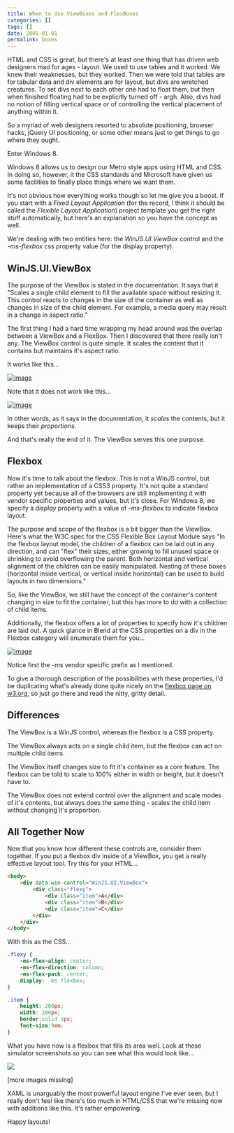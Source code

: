 ```yaml
---
title: When to Use ViewBoxes and FlexBoxes
categories: []
tags: []
date: 2001-01-01
permalink: boxes
---
```


HTML and CSS is great, but there's at least one thing that has driven web designers mad for ages - layout. We used to use tables and it worked. We knew their weaknesses, but they worked. Then we were told that tables are for tabular data and div elements are for layout, but divs are wretched creatures. To set divs next to each other one had to float them, but then when finished floating had to be explicitly turned off - argh. Also, divs had no notion of filling vertical space or of controlling the vertical placement of anything within it.

So a myriad of web designers resorted to absolute positioning, browser hacks, jQuery UI positioning, or some other means just to get things to go where they ought.

Enter Windows 8.

Windows 8 allows us to design our Metro style apps using HTML and CSS. In doing so, however, it the CSS standards and Microsoft have given us some facilities to finally place things where we want them.

It's not obvious how everything works though so let me give you a boost. If you start with a _Fixed Layout Application_ (for the record, I think it should be called the _Flexible Layout Application_) project template you get the right stuff automatically, but here's an explanation so you have the concept as well.

We're dealing with two entities here: the _WinJS.UI.ViewBox_ control and the _-ms-flexbox_ css property value (for the display property).

## WinJS.UI.ViewBox

The purpose of the ViewBox is stated in the documentation. It says that it "Scales a single child element to fill the available space without resizing it. This control reacts to changes in the size of the container as well as changes in size of the child element. For example, a media query may result in a change in aspect ratio."

The first thing I had a hard time wrapping my head around was the overlap between a ViewBox and a FlexBox. Then I discovered that there really isn't any. The ViewBox control is quite simple. It scales the content that it contains but maintains it's aspect ratio.

It works like this...

[![](http://codefoster.blob.core.windows.net/site/image/a9cd690247fb44b787c382fd960d8242/boxes_01_1.png "image")](http://{fix}/image.axd?picture=Windows-Live-Writer/When-to-Use-ViewBoxes-and-FlexBoxes/2653D2F4/image.png)

Note that it does not work like this...

[![](http://codefoster.blob.core.windows.net/site/image/eebe2cf17e17461e9902e1148638bc4c/boxes_02_1.png "image")](http://{fix}/image.axd?picture=Windows-Live-Writer/When-to-Use-ViewBoxes-and-FlexBoxes/7246E5B3/image.png)

In other words, as it says in the documentation, it _scales_ the contents, but it keeps their _proportions_.

And that's really the end of it. The ViewBox serves this one purpose.

## Flexbox

Now it's time to talk about the flexbox. This is not a WinJS control, but rather an implementation of a CSS3 property. It's not quite a standard property yet because all of the browsers are still implementing it with vendor specific properties and values, but it's close. For Windows 8, we specify a _display_ property with a value of _-ms-flexbox_ to indicate flexbox layout.

The purpose and scope of the flexbox is a bit bigger than the ViewBox. Here's what the W3C spec for the CSS Flexible Box Layout Module says "In the flexbox layout model, the children of a flexbox can be laid out in any direction, and can "flex" their sizes, either growing to fill unused space or shrinking to avoid overflowing the parent. Both horizontal and vertical alignment of the children can be easily manipulated. Nesting of these boxes (horizontal inside vertical, or vertical inside horizontal) can be used to build layouts in two dimensions."

So, like the ViewBox, we still have the concept of the container's content changing in size to fit the container, but this has more to do with a collection of child items.

Additionally, the flexbox offers a lot of properties to specify how it's children are laid out. A quick glance in Blend at the CSS properties on a div in the Flexbox category will enumerate them for you...

[![](http://codefoster.blob.core.windows.net/site/image/8f697328bd994831abdd44bca0e2abbf/boxes_03_1.png "image")](http://{fix}/image.axd?picture=Windows-Live-Writer/When-to-Use-ViewBoxes-and-FlexBoxes/284B64C1/image.png)

Notice first the -ms vendor specific prefix as I mentioned.

To give a thorough description of the possibilities with these properties, I'd be duplicating what's already done quite nicely on the [flexbox page on w3.org](http://www.w3.org/TR/css3-flexbox/), so just go there and read the nitty, gritty detail.

## Differences

The ViewBox is a WinJS control, whereas the flexbox is a CSS property.

The ViewBox always acts on a single child item, but the flexbox can act on multiple child items.

The ViewBox itself changes size to fit it's container as a core feature. The flexbox can be told to scale to 100% either in width or height, but it doesn't have to.

The ViewBox does not extend control over the alignment and scale modes of it's contents, but always does the same thing - scales the child item without changing it's proportion.

## All Together Now

Now that you know how different these controls are, consider them together. If you put a flexbox div inside of a ViewBox, you get a really effective layout tool. Try this for your HTML...

``` html
<body>
    <div data-win-control="WinJS.UI.ViewBox">
        <div class="flexy">
            <div class="item">A</div>
            <div class="item">B</div>
            <div class="item">C</div>
        </div>
    </div>
</body>
```

With this as the CSS...

``` css
.flexy {
    -ms-flex-align: center;
    -ms-flex-direction: column;
    -ms-flex-pack: center;
    display: -ms-flexbox;
}

.item {
    height: 200px;
    width: 200px;
    border:solid 1px;
    font-size:9em;
}
```

What you have now is a flexbox that fills its area well. Look at these simulator screenshots so you can see what this would look like...

![](http://codefoster.blob.core.windows.net/site/image/95837177f01c4495ac5749febaa9d4a7/boxes_04_1.png)

[more images missing]

XAML is unarguably the most powerful layout engine I've ever seen, but I really don't feel like there's too much in HTML/CSS that we're missing now with additions like this. It's rather empowering.

Happy layouts!